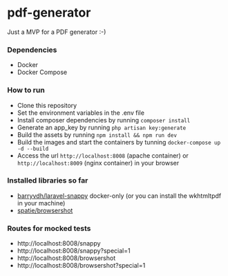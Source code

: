 # pdf-generator
Just a MVP for a PDF generator :-)

### Dependencies
- Docker 
- Docker Compose

### How to run
- Clone this repository
- Set the environment variables in the .env file
- Install composer dependencies by running `composer install`
- Generate an app_key by running `php artisan key:generate`
- Build the assets by running `npm install && npm run dev`
- Build the images and start the containers by tunning `docker-compose up -d --build`
- Access the url `http://localhost:8008` (apache container) or `http://localhost:8009` (nginx container) in your browser

### Installed libraries so far
- [barryvdh/laravel-snappy](https://github.com/barryvdh/laravel-snappy) docker-only (or you can install the wkhtmltpdf in your machine) 
- [spatie/browsershot](https://github.com/spatie/browsershot)


### Routes for mocked tests
- http://localhost:8008/snappy
- http://localhost:8008/snappy?special=1
- http://localhost:8008/browsershot
- http://localhost:8008/browsershot?special=1

